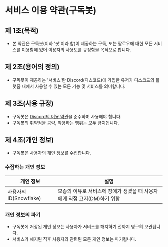 # 서비스 이용 약관(구독봇)
## 제 1조(목적)
- 본 약관은 구독봇(이하 '봇'이라 함)이 제공하는 구독, 또는 팔로우에 대한 모든 서비스를 이용함에 있어 이용자의 사용도를 규정함을 목적으로 합니다.
## 제 2조(용어의 정의)
- 구독봇이 제공하는 '서비스'란 Discord(디스코드)에 가입한 유저가 디스코드의 플랫폼 내에서 사용할 수 있는 모든 기능 및 서비스를 의미합니다.

## 제 3조(사용 규정)
- 구독봇은 [Discord의 이용 약관](https://discord.com/terms)을 준수하며 사용해야 합니다.
- 구독봇의 취약점을 공략, 악용하는 행위는 모두 금지됩니다.

## 제 4조(개인 정보)
- 구독봇은 사용자의 개인 정보를 수집합니다.
### 수집하는 개인 정보
|개인 정보|설명|
|-|-|
|사용자의 ID(Snowflake)|모종의 이유로 서비스에 장애가 생겼을 때 사용자에게 직접 고지(DM)하기 위함|
### 개인 정보의 파기
- 구독봇에 저장된 개인 정보는 사용자가 서비스를 해지하기 전까지 영구히 보관됩니다.
- 서비스가 해지된 직후 사용자와 관련된 모든 개인 정보는 파기됩니다.
